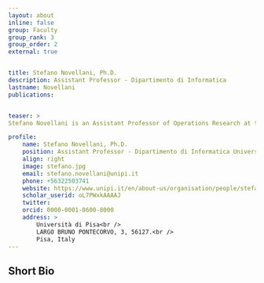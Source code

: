 ```yaml
---
layout: about
inline: false
group: Faculty
group_rank: 3
group_order: 2
external: true


title: Stefano Novellani, Ph.D.
description: Assistant Professor - Dipartimento di Informatica
lastname: Novellani
publications: 


teaser: >
Stefano Novellani is an Assistant Professor of Operations Research at the University of Pisa. He holds a Ph.D. in Automatic Control Systems and Operations Research from the University of Bologna and a degree in Industrial Engineering from the University of Modena and Reggio Emilia. His research focuses on combinatorial optimization, exact and approximate algorithms (including matheuristics and metaheuristics), stochastic programming, and their application to real-world problems such as vehicle routing, last-mile delivery, drone optimization, shared mobility, and sustainable logistics.

profile:
    name: Stefano Novellani, Ph.D.
    position: Assistant Professor - Dipartimento di Informatica Università di Pisa
    align: right
    image: stefano.jpg
    email: stefano.novellani@unipi.it
    phone: +56322503741
    website: https://www.unipi.it/en/about-us/organisation/people/stefano-novellani-210495-en/
    scholar_userid: oL7PWxkAAAAJ
    twitter: 
    orcid: 0000-0001-8600-8000
    address: >
        Università di Pisa<br />
        LARGO BRUNO PONTECORVO, 3, 56127.<br />        
        Pisa, Italy
---
```



## Short Bio
